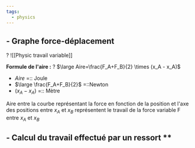```yaml
---
tags:
  - physics
---
```


## - Graphe force-déplacement
?
![[Physic travail variable]]

**Formule de l'aire :**
?
$\large Aire=\frac{F_A+F_B}{2} \times (x_A - x_A)$

- $Aire$ =:: Joule
- $\large \frac{F_A+F_B}{2}$ =::Newton
- $(x_A - x_A)$ =:: Mètre

Aire entre la courbe représentant la force en fonction de la position et l'axe des positions entre $x_A$ et $x_B$ représentent le travail de la force variable F entre $x_A$ et $x_B$

## - Calcul du travail effectué par un ressort **